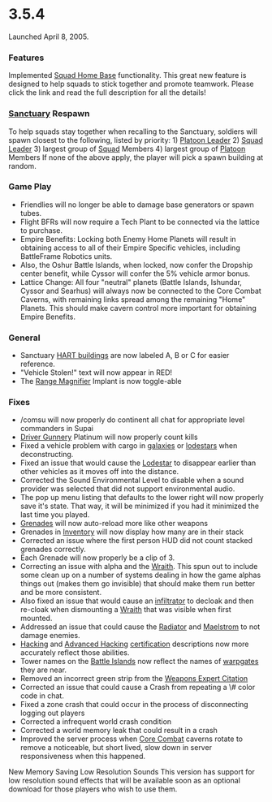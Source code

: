 # 3.5.4

Launched April 8, 2005.

### Features

Implemented [Squad Home Base](../terminology/Squad_Home_Base.md) functionality.
This great new feature is designed to help squads to stick together and promote
teamwork. Please click the link and read the full description for all the
details!

### [Sanctuary](../locations/Sanctuary.md) Respawn

To help squads stay together when recalling to the Sanctuary, soldiers will
spawn closest to the following, listed by priority: 1)
[Platoon Leader](../terminology/Platoon_Leader.md) 2)
[Squad Leader](../terminology/Squad_Leader.md) 3) largest group of
[Squad](../terminology/Squad.md) Members 4) largest group of
[Platoon](../terminology/Platoon.md) Members If none of the above apply, the
player will pick a spawn building at random.

### Game Play

- Friendlies will no longer be able to damage base generators or spawn tubes.
- Flight BFRs will now require a Tech Plant to be connected via the lattice to
  purchase.
- Empire Benefits: Locking both Enemy Home Planets will result in obtaining
  access to all of their Empire Specific vehicles, including BattleFrame
  Robotics units.
- Also, the Oshur Battle Islands, when locked, now confer the Dropship center
  benefit, while Cyssor will confer the 5% vehicle armor bonus.
- Lattice Change: All four "neutral" planets (Battle Islands, Ishundar, Cyssor
  and Searhus) will always now be connected to the Core Combat Caverns, with
  remaining links spread among the remaining "Home" Planets. This should make
  cavern control more important for obtaining Empire Benefits.

### General

- Sanctuary [HART buildings](../locations/HART_building.md) are now labeled A, B
  or C for easier reference.
- "Vehicle Stolen!" text will now appear in RED!
- The [Range Magnifier](../implants/Range_Magnifier.md) Implant is now
  toggle-able

### Fixes

- /comsu will now properly do continent all chat for appropriate level
  commanders in Supai
- [Driver Gunnery](../merits/Driver_Gunnery.md) Platinum will now properly count
  kills
- Fixed a vehicle problem with cargo in [galaxies](../vehicles/Galaxy.md) or
  [lodestars](../vehicles/Lodestar.md) when deconstructing.
- Fixed an issue that would cause the [Lodestar](../vehicles/Lodestar.md) to
  disappear earlier than other vehicles as it moves off into the distance.
- Corrected the Sound Environmental Level to disable when a sound provider was
  selected that did not support environmental audio.
- The pop up menu listing that defaults to the lower right will now properly
  save it's state. That way, it will be minimized if you had it minimized the
  last time you played.
- [Grenades](../weapons/index.md#Grenades) will now auto-reload more
  like other weapons
- Grenades in [Inventory](../terminology/Inventory.md) will now display how many
  are in their stack
- Corrected an issue where the first person HUD did not count stacked grenades
  correctly.
- Each Grenade will now properly be a clip of 3.
- Correcting an issue with alpha and the [Wraith](../vehicles/Wraith.md). This
  spun out to include some clean up on a number of systems dealing in how the
  game alphas things out (makes them go invisible) that should make them run
  better and be more consistent.
- Also fixed an issue that would cause an
  [infiltrator](../armor/Infiltration_Suit.md) to decloak and then re-cloak when
  dismounting a [Wraith](../vehicles/Wraith.md) that was visible when first
  mounted.
- Addressed an issue that could cause the [Radiator](../weapons/Radiator.md) and
  [Maelstrom](../weapons/Maelstrom.md) to not damage enemies.
- [Hacking](<../certifications/Hacking_(Certification).md>) and
  [Advanced Hacking](../certifications/Advanced_Hacking.md)
  [certification](../certifications/Certification.md) descriptions now more
  accurately reflect those abilities.
- Tower names on the [Battle Islands](../locations/Battle_Islands.md) now
  reflect the names of [warpgates](../locations/Warpgate.md) they are near.
- Removed an incorrect green strip from the
  [Weapons Expert Citation](../merits/Weapons_Citation.md)
- Corrected an issue that could cause a Crash from repeating a \\# color code in
  chat.
- Fixed a zone crash that could occur in the process of disconnecting logging
  out players
- Corrected a infrequent world crash condition
- Corrected a world memory leak that could result in a crash
- Improved the server process when [Core Combat](../items/Core_Combat.md)
  caverns rotate to remove a noticeable, but short lived, slow down in server
  responsiveness when this happened.

New Memory Saving Low Resolution Sounds This version has support for low
resolution sound effects that will be available soon as an optional download for
those players who wish to use them.
